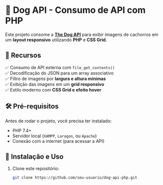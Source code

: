 # 🐶 Dog API - Consumo de API com PHP

Este projeto consome a **[The Dog API](https://thedogapi.com/)** para exibir imagens de cachorros em um **layout responsivo** utilizando **PHP** e **CSS Grid**.

## 📌 **Recursos**
✅ Consumo de API externa com `file_get_contents()`  
✅ Decodificação do JSON para um array associativo  
✅ Filtro de imagens por **largura e altura mínimas**  
✅ Exibição das imagens em um **grid responsivo**  
✅ Estilo moderno com **CSS Grid e efeito hover**  

## 🛠 **Pré-requisitos**
Antes de rodar o projeto, você precisa ter instalado:  
- PHP 7.4+  
- Servidor local (`XAMPP`, `Laragon`, ou `Apache`)  
- Conexão com a internet (para acessar a API)  

## 🚀 **Instalação e Uso**
1. Clone este repositório:
   ```sh
   git clone https://github.com/seu-usuario/dog-api-php.git
